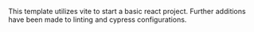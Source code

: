 This template utilizes vite to start a basic react project.
Further additions have been made to linting and cypress configurations.
